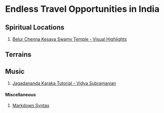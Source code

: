 # Endless Travel Opportunities in India

## Spiritual Locations

1. [Belur Chenna Kesava Swamy Temple - Visual Highlights][1]

## Terrains

## Music
1. [Jagadananda Karaka Tutorial - Vidya Subramanian](https://www.youtube.com/watch?v=LpKNWHH8j_k)

#### Miscellaneous

1. [Markdown Syntax][2]

[1]: http://thrillingtravel.in/2015/10/10-things-in-chennakesava-temple-belur.html "Belur Temple Visual Highlights"
[2]: https://daringfireball.net/projects/markdown/syntax "Markdown Syntax"
